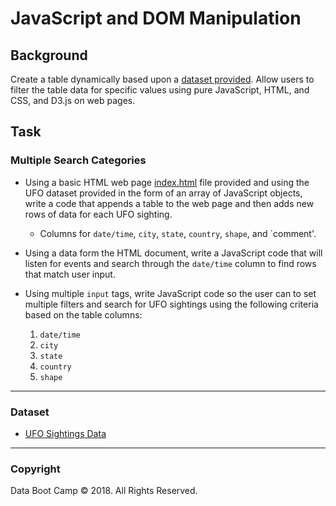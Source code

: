 # JavaScript and DOM Manipulation

## Background

Create a table dynamically based upon a [dataset provided](StarterCode/static/js/data.js). Allow users to filter the table data for specific values using pure JavaScript, HTML, and CSS, and D3.js on web pages.


## Task

### Multiple Search Categories

* Using a basic HTML web page [index.html](StarterCode/index.html) file provided and using the UFO dataset provided in the form of an array of JavaScript objects, write a code that appends a table to the web page and then adds new rows of data for each UFO sighting.

  * Columns for `date/time`, `city`, `state`, `country`, `shape`, and `comment'.

* Using a data form the HTML document, write a JavaScript code that will listen for events and search through the `date/time` column to find rows that match user input.

* Using multiple `input` tags, write JavaScript code so the user can to set multiple filters and search for UFO sightings using the following criteria based on the table columns:

  1. `date/time`
  2. `city`
  3. `state`
  4. `country`
  5. `shape`

- - -

### Dataset

* [UFO Sightings Data](StarterCode/static/js/data.js)

- - -

### Copyright

Data Boot Camp © 2018. All Rights Reserved.
